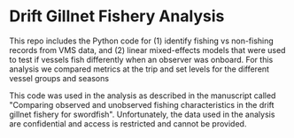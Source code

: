 # Drift Gillnet Fishery Analysis
 This repo includes the Python code for (1) identify fishing vs non-fishing records from VMS data, and (2) linear mixed-effects models that were used to test if vessels fish differently when an observer was onboard. For this analysis we compared metrics at the trip and set levels for the different vessel groups and seasons

This code was used in the analysis as described in the manuscript called "Comparing observed and unobserved fishing characteristics in the drift gillnet fishery for swordfish". Unfortunately, the data used in the analysis are confidential and access is restricted and cannot be provided.
